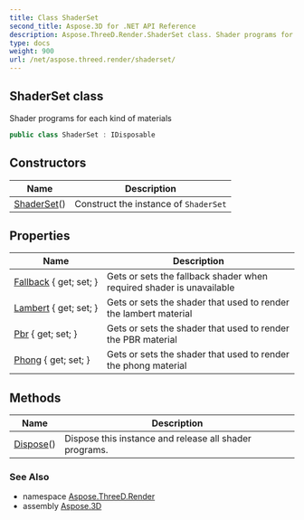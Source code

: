 ```yaml
---
title: Class ShaderSet
second_title: Aspose.3D for .NET API Reference
description: Aspose.ThreeD.Render.ShaderSet class. Shader programs for each kind of materials
type: docs
weight: 900
url: /net/aspose.threed.render/shaderset/
---
```

## ShaderSet class

Shader programs for each kind of materials

```csharp
public class ShaderSet : IDisposable
```

## Constructors

| Name | Description |
| --- | --- |
| [ShaderSet](shaderset/)() | Construct the instance of `ShaderSet` |

## Properties

| Name | Description |
| --- | --- |
| [Fallback](../../aspose.threed.render/shaderset/fallback/) { get; set; } | Gets or sets the fallback shader when required shader is unavailable |
| [Lambert](../../aspose.threed.render/shaderset/lambert/) { get; set; } | Gets or sets the shader that used to render the lambert material |
| [Pbr](../../aspose.threed.render/shaderset/pbr/) { get; set; } | Gets or sets the shader that used to render the PBR material |
| [Phong](../../aspose.threed.render/shaderset/phong/) { get; set; } | Gets or sets the shader that used to render the phong material |

## Methods

| Name | Description |
| --- | --- |
| [Dispose](../../aspose.threed.render/shaderset/dispose/)() | Dispose this instance and release all shader programs. |

### See Also

* namespace [Aspose.ThreeD.Render](../../aspose.threed.render/)
* assembly [Aspose.3D](../../)



